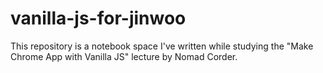 # vanilla-js-for-jinwoo
This repository is a notebook space I've written while studying the "Make Chrome App with Vanilla JS" lecture by Nomad Corder.
